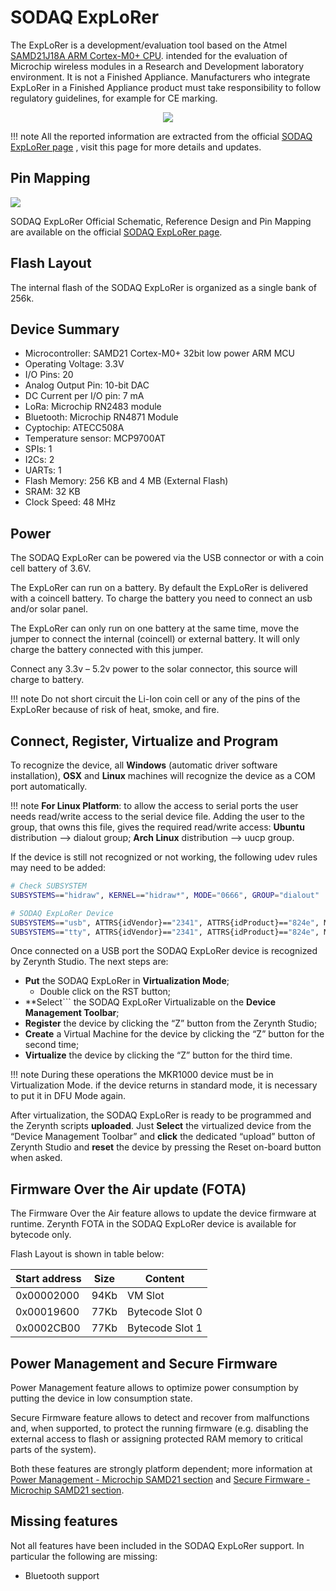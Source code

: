 # SODAQ ExpLoRer

The ExpLoRer is a development/evaluation tool based on the Atmel [SAMD21J18A ARM Cortex-M0+ CPU](https://cdn.sparkfun.com/datasheets/Dev/Arduino/Boards/Atmel-42181-SAM-D21_Datasheet.pdf). intended for the evaluation of Microchip wireless modules in a Research and Development laboratory environment. It is not a Finished Appliance. Manufacturers who integrate ExpLoRer in a Finished Appliance product must take responsibility to follow regulatory guidelines, for example for CE marking.

<p style="text-align:center;"><img src="https://github.com/zerynth/docs/blob/test/docs/reference/boards/sodaq_explorer/docs/img/SodaqExplorer.png?raw=true"></p>

!!! note
	All the reported information are extracted from the official [SODAQ ExpLoRer page](https://support.sodaq.com/Boards/ExpLoRer/) , visit this page for more details and updates.

## Pin Mapping

![](https://github.com/zerynth/docs/blob/test/docs/reference/boards/sodaq_explorer/docs/img/SODAQ_ExpLoRer_pin_comm.jpg?raw=true)

SODAQ ExpLoRer Official Schematic, Reference Design and Pin Mapping are available on the official [SODAQ ExpLoRer page](https://support.sodaq.com/sodaq-one/explorer).

## Flash Layout

The internal flash of the SODAQ ExpLoRer is organized as a single bank of 256k.

## Device Summary


* Microcontroller: SAMD21 Cortex-M0+ 32bit low power ARM MCU
* Operating Voltage: 3.3V
* I/O Pins: 20
* Analog Output Pin: 10-bit DAC
* DC Current per I/O pin: 7 mA
* LoRa: Microchip RN2483 module
* Bluetooth: Microchip RN4871 Module
* Cyptochip: ATECC508A
* Temperature sensor: MCP9700AT
* SPIs: 1
* I2Cs: 2
* UARTs: 1
* Flash Memory: 256 KB and 4 MB (External Flash)
* SRAM: 32 KB
* Clock Speed: 48 MHz

## Power

The SODAQ ExpLoRer can be powered via the USB connector or with a coin cell battery of 3.6V.

The ExpLoRer can run on a battery. By default the ExpLoRer is delivered with a coincell battery.
To charge the battery you need to connect an usb and/or solar panel.

The ExpLoRer can only run on one battery at the same time, move the jumper to connect the internal (coincell) or external battery. It will only charge the battery connected with this jumper.

Connect any 3.3v – 5.2v power to the solar connector, this source will charge to battery.

!!! note
	Do not short circuit the Li-Ion coin cell or any of the pins of the ExpLoRer because of risk of heat, smoke, and fire.

## Connect, Register, Virtualize and Program

To recognize the device, all **Windows** (automatic driver software installation), **OSX** and **Linux** machines will recognize the device as a COM port automatically.

!!! note
	**For Linux Platform**: to allow the access to serial ports the user needs read/write access to the serial device file. Adding the user to the group, that owns this file, gives the required read/write access: **Ubuntu** distribution –> dialout group; **Arch Linux** distribution –> uucp group.

If the device is still not recognized or not working, the following udev rules may need to be added:

```bash
# Check SUBSYSTEM
SUBSYSTEMS=="hidraw", KERNEL=="hidraw*", MODE="0666", GROUP="dialout"

# SODAQ ExpLoRer Device
SUBSYSTEMS=="usb", ATTRS{idVendor}=="2341", ATTRS{idProduct}=="824e", MODE="0666", GROUP="users", ENV{ID_MM_DEVICE_IGNORE}="1"
SUBSYSTEMS=="tty", ATTRS{idVendor}=="2341", ATTRS{idProduct}=="824e", MODE="0666", GROUP="users", ENV{ID_MM_DEVICE_IGNORE}="1"
```

Once connected on a USB port the SODAQ ExpLoRer device is recognized by Zerynth Studio. The next steps are:


* **Put** the SODAQ ExpLoRer in **Virtualization Mode**;
    * Double click on the RST button;
* **Select``` the SODAQ ExpLoRer Virtualizable on the **Device Management Toolbar**;
* **Register** the device by clicking the “Z” button from the Zerynth Studio;
* **Create** a Virtual Machine for the device by clicking the “Z” button for the second time;
* **Virtualize** the device by clicking the “Z” button for the third time.

!!! note
	During these operations the MKR1000 device must be in Virtualization Mode. if the device returns in standard mode, it is necessary to put it in DFU Mode again.

After virtualization, the SODAQ ExpLoRer is ready to be programmed and the Zerynth scripts **uploaded**. Just **Select** the virtualized device from the “Device Management Toolbar” and **click** the dedicated “upload” button of Zerynth Studio and **reset** the device by pressing the Reset on-board button when asked.

## Firmware Over the Air update (FOTA)

The Firmware Over the Air feature allows to update the device firmware at runtime. Zerynth FOTA in the SODAQ ExpLoRer device is available for bytecode only.

Flash Layout is shown in table below:

| Start address | Size | Content         |
|---------------|------|-----------------|
| 0x00002000    | 94Kb | VM Slot         |
| 0x00019600    | 77Kb | Bytecode Slot 0 |
| 0x0002CB00    | 77Kb | Bytecode Slot 1 |

## Power Management and Secure Firmware

Power Management feature allows to optimize power consumption by putting the device in low consumption state.

Secure Firmware feature allows to detect and recover from malfunctions and, when supported, to protect the running firmware (e.g. disabling the external access to flash or assigning protected RAM memory to critical parts of the system).

Both these features are strongly platform dependent; more information at [Power Management - Microchip SAMD21 section](https://docs.zerynth.com/latest/official/core.zerynth.stdlib/docs/official_core.zerynth.stdlib_pwr.html#pwr-samd21) and [Secure Firmware - Microchip SAMD21 section](https://docs.zerynth.com/latest/official/core.zerynth.stdlib/docs/official_core.zerynth.stdlib_sfw.html#sfw-samd21).

## Missing features

Not all features have been included in the SODAQ ExpLoRer support. In particular the following are missing:


* Bluetooth support
<!--stackedit_data:
eyJoaXN0b3J5IjpbMjgzMzc2OTczLDEwNDk1MjgyMzhdfQ==
-->
